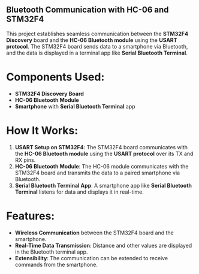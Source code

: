 ## Bluetooth Communication with HC-06 and STM32F4

This project establishes seamless communication between the **STM32F4 Discovery** board and the **HC-06 Bluetooth module** using the **USART protocol**. 
The STM32F4 board sends data to a smartphone via Bluetooth, and the data is displayed in a terminal app like **Serial Bluetooth Terminal**.

# Components Used:
- **STM32F4 Discovery Board**
- **HC-06 Bluetooth Module**
- **Smartphone** with **Serial Bluetooth Terminal** app

# How It Works:
1. **USART Setup on STM32F4**: The STM32F4 board communicates with the **HC-06 Bluetooth module** using the **USART protocol** over its TX and RX pins.
2. **HC-06 Bluetooth Module**: The HC-06 module communicates with the STM32F4 board and transmits the data to a paired smartphone via Bluetooth.
3. **Serial Bluetooth Terminal App**: A smartphone app like **Serial Bluetooth Terminal** listens for data and displays it in real-time.

# Features:
- **Wireless Communication** between the STM32F4 board and the smartphone.
- **Real-Time Data Transmission**: Distance and other values are displayed in the Bluetooth terminal app.
- **Extensibility**: The communication can be extended to receive commands from the smartphone.

